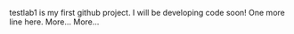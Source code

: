 testlab1 is my first github project.
I will be developing code soon!
One more line here.
More...
More...
